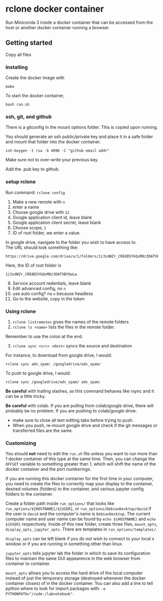 # rclone docker container

Run Miniconda 3 inside a docker container that 
can be accessed from the host or another docker 
container running a browser.

## Getting started
Copy all files

### Installing
Create the docker image with 
```
make
```

To start the docker container,
```
bash run.sh
```

### ssh,  git, and github
There is a gitconfig in the mount options folder.  This is copied 
upon running.

You should generate an ssh public/private key and place it in
a safe folder and mount that folder into the docker container.

```
ssh-keygen -t rsa -b 4096 -C "github email addr"
```
Make sure not to over-write your previous key.

Add the .pub key to github.

### setup rclone
Run command: `rclone config`

1. Make a new remote with `n`
2. enter a name
3. Choose google drive with `12`
4. Google application client id, leave blank
5. Google application client secret, leave blank
6. Choose scope, `1`
7. ID of root folder, we enter a value.  

In google drive, navigate to the folder you wish to have access to.  
The URL should look something like: 
```
https://drive.google.com/drive/u/1/folders/1i3sdWZr_CRE8D5YkQxM8z3DATVBYUwLw
```
Here, the ID of root folder is 
```
1i3sdWZr_CRE8D5YkQxM8z3DATVBYUwLw
```

8. Service account redentials, leave blank
9. Edit advanced config, no `n`
10. use auto config? no `n` because headless
11. Go to the website, copy in the token

### Using rclone

1.  `rclone listremotes` gives the names of the remote folders
2.  `rclone ls <name>` lists the files in the remote folder.

Remember to use the colon at the end.

3.  `rclone sync <src> <dest>` syncs the source and destination 

For instance, to download from google drive, I would:
```
rclone sync adv_spam: /googledrive/adv_spam/
```

To push to google drive, I would:
```
rclone sync /googledrive/adv_spam/ adv_spam: 
```

**Be careful** 
with trailing slashes, as this command behaves like rsync and 
it can be a little tricky.

**Be careful** with colab.  If you are pulling from colab/google drive,
there will probably be no problem.  If you are pushing to colab/google 
drive: 
- make sure to close all text editing tabs before trying to push.
- When you push, re-mount google drive and check if the git messages 
    or transferred files are the same.

### Customizing
You should **not** need to edit the `run.sh` file unless you
want to run more than 1 docker container of this type at the same time.
Then, you can change the `OFFSET` variable to something
greater than 1, which will shift the name of the docker container
and the port numberings.

If you are running this docker container for the first time in your
computer, you need to create the files to correctly map your display
to the container, desired volumes (folders) to the container, and
various jupyter config folders to the container.  

Create a folder path inside `run_options/` that looks like 
`run_options/${HOSTNAME}/${USER}`, or 
`run_options/DebianDesktop/david` if the user is `david` and 
the computer's name is `DebianDesktop`.  The current computer name 
and user name can be found by `echo ${HOSTNAME}` and `echo ${USER}`
respectively.  Inside of this new folder, create three files,
`mount_opts`, `display_opts`, `jupyter_opts`.  There are templates
in `run_options/templates/`.  

`display_opts` can be left blank if you do not wish to connect 
to your local x window or if you are running in something other
than linux.

`jupyter_opts` tells jupyter lab the folder in which to save its configuration
files to maintain the same GUI appearence in the web browser from container
to container.

`mount_opts` allows you to access the hard drive of the local
computer instead of just the temporary storage (destroyed whenever 
the docker container closes) of in the docker container.
You can also add a line to tell python where to look for import
packages with: ` -e PYTHONPATH="/code:/labnotebook" `.


